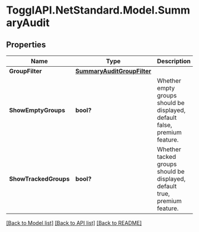 # TogglAPI.NetStandard.Model.SummaryAudit
## Properties

Name | Type | Description | Notes
------------ | ------------- | ------------- | -------------
**GroupFilter** | [**SummaryAuditGroupFilter**](SummaryAuditGroupFilter.md) |  | [optional] 
**ShowEmptyGroups** | **bool?** | Whether empty groups should be displayed, default false, premium feature. | [optional] 
**ShowTrackedGroups** | **bool?** | Whether tacked groups should be displayed, default true, premium feature. | [optional] 

[[Back to Model list]](../README.md#documentation-for-models) [[Back to API list]](../README.md#documentation-for-api-endpoints) [[Back to README]](../README.md)

